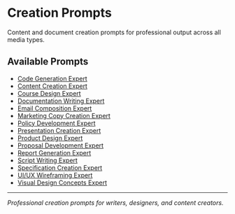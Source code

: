 # Creation Prompts

Content and document creation prompts for professional output across all media types.

## Available Prompts

- [Code Generation Expert](./code-generation-expert.md)
- [Content Creation Expert](./content-creation-expert.md)
- [Course Design Expert](./course-design-expert.md)
- [Documentation Writing Expert](./documentation-writing-expert.md)
- [Email Composition Expert](./email-composition-expert.md)
- [Marketing Copy Creation Expert](./marketing-copy-creation-expert.md)
- [Policy Development Expert](./policy-development-expert.md)
- [Presentation Creation Expert](./presentation-creation-expert.md)
- [Product Design Expert](./product-design-expert.md)
- [Proposal Development Expert](./proposal-development-expert.md)
- [Report Generation Expert](./report-generation-expert.md)
- [Script Writing Expert](./script-writing-expert.md)
- [Specification Creation Expert](./specification-creation-expert.md)
- [UI/UX Wireframing Expert](./ui-ux-wireframing-expert.md)
- [Visual Design Concepts Expert](./visual-design-concepts-expert.md)

---

*Professional creation prompts for writers, designers, and content creators.*